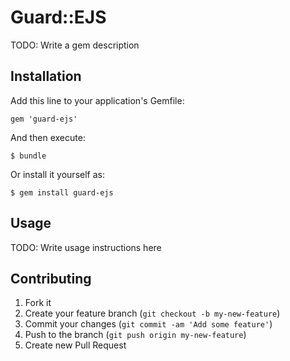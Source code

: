 # Guard::EJS

TODO: Write a gem description

## Installation

Add this line to your application's Gemfile:

    gem 'guard-ejs'

And then execute:

    $ bundle

Or install it yourself as:

    $ gem install guard-ejs

## Usage

TODO: Write usage instructions here

## Contributing

1. Fork it
2. Create your feature branch (`git checkout -b my-new-feature`)
3. Commit your changes (`git commit -am 'Add some feature'`)
4. Push to the branch (`git push origin my-new-feature`)
5. Create new Pull Request
